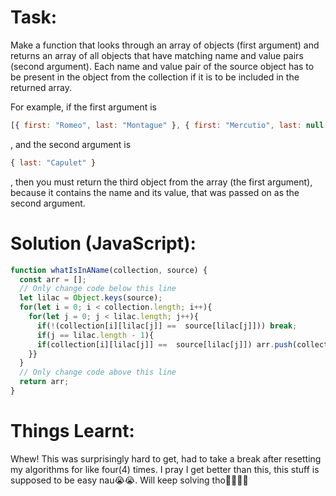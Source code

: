 # Task:
Make a function that looks through an array of objects (first argument) and returns an array of all objects that have matching name and value pairs (second argument). Each name and value pair of the source object has to be present in the object from the collection if it is to be included in the returned array.

For example, if the first argument is
```javascript
[{ first: "Romeo", last: "Montague" }, { first: "Mercutio", last: null }, { first: "Tybalt", last: "Capulet" }]
```
, and the second argument is 
```javascript
{ last: "Capulet" }
```
, then you must return the third object from the array (the first argument), because it contains the name and its value, that was passed on as the second argument.
# Solution (JavaScript):
```javascript
function whatIsInAName(collection, source) {
  const arr = [];
  // Only change code below this line
  let lilac = Object.keys(source);
  for(let i = 0; i < collection.length; i++){
    for(let j = 0; j < lilac.length; j++){
      if(!(collection[i][lilac[j]] ==  source[lilac[j]])) break;
      if(j == lilac.length - 1){
      if(collection[i][lilac[j]] ==  source[lilac[j]]) arr.push(collection[i])
    }}
  }
  // Only change code above this line
  return arr;
}
```
# Things Learnt:
Whew! This was surprisingly hard to get, had to take a break after resetting my algorithms for like four(4) times. I pray I get better than this, this stuff is supposed to be easy nau😭😭. Will keep solving tho💪🏾💪🏾
